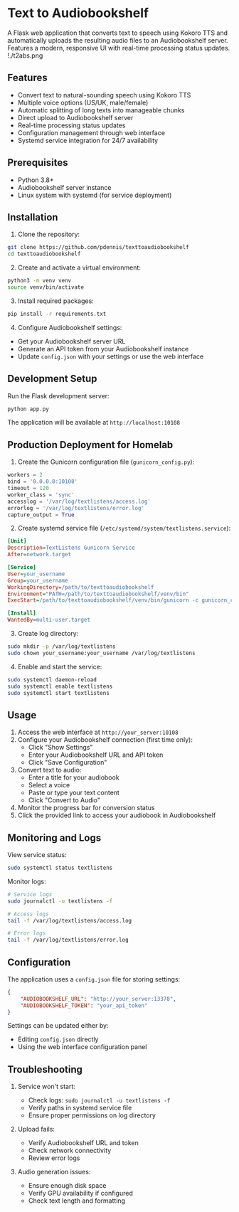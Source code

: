 # Text to Audiobookshelf

A Flask web application that converts text to speech using Kokoro TTS and automatically uploads the resulting audio files to an Audiobookshelf server. Features a modern, responsive UI with real-time processing status updates.
!./t2abs.png
## Features

- Convert text to natural-sounding speech using Kokoro TTS
- Multiple voice options (US/UK, male/female)
- Automatic splitting of long texts into manageable chunks
- Direct upload to Audiobookshelf server
- Real-time processing status updates
- Configuration management through web interface
- Systemd service integration for 24/7 availability

## Prerequisites

- Python 3.8+
- Audiobookshelf server instance
- Linux system with systemd (for service deployment)

## Installation

1. Clone the repository:
```bash
git clone https://github.com/pdennis/texttoaudiobookshelf
cd texttoaudiobookshelf
```

2. Create and activate a virtual environment:
```bash
python3 -m venv venv
source venv/bin/activate
```

3. Install required packages:
```bash
pip install -r requirements.txt
```

4. Configure Audiobookshelf settings:
- Get your Audiobookshelf server URL
- Generate an API token from your Audiobookshelf instance
- Update `config.json` with your settings or use the web interface

## Development Setup

Run the Flask development server:
```bash
python app.py
```

The application will be available at `http://localhost:10108`

## Production Deployment for Homelab

1. Create the Gunicorn configuration file (`gunicorn_config.py`):
```python
workers = 2
bind = '0.0.0.0:10108'
timeout = 120
worker_class = 'sync'
accesslog = '/var/log/textlistens/access.log'
errorlog = '/var/log/textlistens/error.log'
capture_output = True
```

2. Create systemd service file (`/etc/systemd/system/textlistens.service`):
```ini
[Unit]
Description=TextListens Gunicorn Service
After=network.target

[Service]
User=your_username
Group=your_username
WorkingDirectory=/path/to/texttoaudiobookshelf
Environment="PATH=/path/to/texttoaudiobookshelf/venv/bin"
ExecStart=/path/to/texttoaudiobookshelf/venv/bin/gunicorn -c gunicorn_config.py app:app

[Install]
WantedBy=multi-user.target
```

3. Create log directory:
```bash
sudo mkdir -p /var/log/textlistens
sudo chown your_username:your_username /var/log/textlistens
```

4. Enable and start the service:
```bash
sudo systemctl daemon-reload
sudo systemctl enable textlistens
sudo systemctl start textlistens
```

## Usage

1. Access the web interface at `http://your_server:10108`
2. Configure your Audiobookshelf connection (first time only):
   - Click "Show Settings"
   - Enter your Audiobookshelf URL and API token
   - Click "Save Configuration"
3. Convert text to audio:
   - Enter a title for your audiobook
   - Select a voice
   - Paste or type your text content
   - Click "Convert to Audio"
4. Monitor the progress bar for conversion status
5. Click the provided link to access your audiobook in Audiobookshelf

## Monitoring and Logs

View service status:
```bash
sudo systemctl status textlistens
```

Monitor logs:
```bash
# Service logs
sudo journalctl -u textlistens -f

# Access logs
tail -f /var/log/textlistens/access.log

# Error logs
tail -f /var/log/textlistens/error.log
```

## Configuration

The application uses a `config.json` file for storing settings:
```json
{
    "AUDIOBOOKSHELF_URL": "http://your_server:13378",
    "AUDIOBOOKSHELF_TOKEN": "your_api_token"
}
```

Settings can be updated either by:
- Editing `config.json` directly
- Using the web interface configuration panel

## Troubleshooting

1. Service won't start:
   - Check logs: `sudo journalctl -u textlistens -f`
   - Verify paths in systemd service file
   - Ensure proper permissions on log directory

2. Upload fails:
   - Verify Audiobookshelf URL and token
   - Check network connectivity
   - Review error logs

3. Audio generation issues:
   - Ensure enough disk space
   - Verify GPU availability if configured
   - Check text length and formatting


